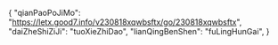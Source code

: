 {
 "qianPaoPoJiMo": "https://letx.good7.info/v230818xqwbsftx/go/230818xqwbsftx",
 "daiZheShiZiJi": "tuoXieZhiDao",
 "lianQingBenShen": "fuLingHunGai",
}
